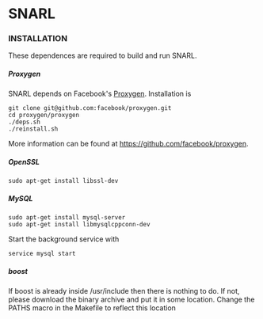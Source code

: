 # SNARL

### INSTALLATION
These dependences are required to build and run SNARL.

##### Proxygen
SNARL depends on Facebook's [Proxygen](https://github.com/facebook/proxygen). Installation is
```
git clone git@github.com:facebook/proxygen.git
cd proxygen/proxygen
./deps.sh
./reinstall.sh
```

More information can be found at https://github.com/facebook/proxygen.

##### OpenSSL
```
sudo apt-get install libssl-dev
```

##### MySQL
```
sudo apt-get install mysql-server
sudo apt-get install libmysqlcppconn-dev
```
Start the background service with
```
service mysql start
```
##### boost

If boost is already inside /usr/include then there is nothing to do. If not, please
download the binary archive and put it in some location. Change the PATHS macro in
the Makefile to reflect this location

